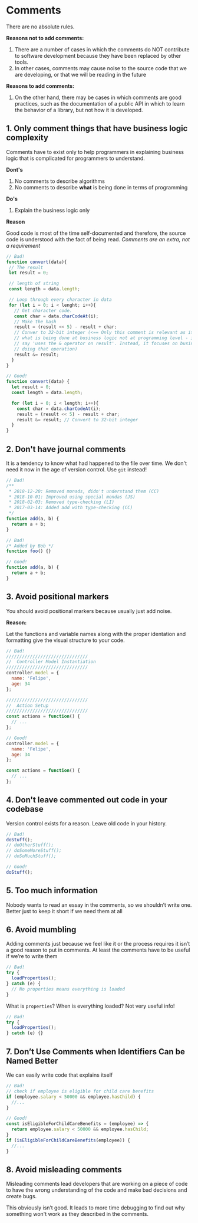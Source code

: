 # Comments

There are no absolute rules. 

**Reasons not to add comments:**

1. There are a number of cases in which the comments do NOT contribute to software development because they have been replaced by other tools. 
2. In other cases, comments may cause noise to the source code that we are developing, or that we will be reading in the future

**Reasons to add comments:**

1. On the other hand, there may be cases in which comments are good practices, such as the documentation of a public API in which to learn the behavior of a library, but not how it is developed.

## 1. Only comment things that have business logic complexity

Comments have to exist only to help programmers in explaining business logic that is complicated for programmers to understand. 

**Dont's**

1. No comments to describe algorithms
2. No comments to describe **what** is being done in terms of programming

**Do's**

1. Explain the business logic only

**Reason**

Good code is most of the time self-documented and therefore, the source code is understood with the fact of being read. _Comments are an extra, not a requirement_

```javascript
// Bad!
function convert(data){
 // The result
 let result = 0;

 // length of string
 const length = data.length;

 // Loop through every character in data
 for (let i = 0; i < lenght; i++){
   // Get character code.
   const char = data.charCodeAt(i);
   // Make the hash
   result = (result << 5) - result + char;
   // Conver to 32-bit integer (<== Only this comment is relevant as it describes
   // what is being done at business logic not at programming level - i.e it does not 
   // say 'uses the & operator on result'. Instead, it focuses on business concern of 
   // doing that operation)
   result &= result;
  }
}
```

```javascript
// Good!
function convert(data) {
  let result = 0;
  const length = data.length;

  for (let i = 0; i < length; i++){
    const char = data.charCodeAt(i);
    result = (result << 5) - result + char;
    result &= result; // Convert to 32-bit integer
  }
}
```

## 2. Don't have journal comments

It is a tendency to know what had happened to the file over time. We don't need it now in the age of version control. Use `git` instead!

```javascript
// Bad!
/**
 * 2018-12-20: Removed monads, didn't understand them (CC)
 * 2018-10-01: Improved using special mondas (JS)
 * 2018-02-03: Removed type-checking (LI)
 * 2017-03-14: Added add with type-checking (CC)
 */
function add(a, b) {
  return a + b;
}
```

```javascript
// Bad!
/* Added by Bob */
function foo() {}
```

```javascript
// Good!
function add(a, b) {
  return a + b;
}
```

 ## 3. Avoid positional markers

You should avoid positional markers because usually just add noise.

**Reason:**

Let the functions and variable names along with the proper identation and formatting give the visual structure to your code.

```javascript
// Bad!
///////////////////////////////
//  Controller Model Instantiation
///////////////////////////////
controller.model = {
  name: 'Felipe',
  age: 34
};

///////////////////////////////
//  Action Setup
///////////////////////////////
const actions = function() {
  // ...
};
```

```javascript
// Good!
controller.model = {
  name: 'Felipe',
  age: 34
};

const actions = function() {
  // ...
};
```

## 4. Don't leave commented out code in your codebase

Version control exists for a reason. Leave old code in your history.

```javascript
// Bad!
doStuff();
// doOtherStuff();
// doSomeMoreStuff();
// doSoMuchStuff();

// Good!
doStuff();
```

## 5. Too much information

Nobody wants to read an essay in the comments, so we shouldn’t write one. Better just to keep it short if we need them at all

## 6. Avoid mumbling

Adding comments just because we feel like it or the process requires it isn’t a good reason to put in comments. At least the comments have to be useful if we’re to write them

```javascript
// Bad!
try {
  loadProperties();
} catch (e) {
  // No properties means everything is loaded
}
```

What is `properties`? When is everything loaded? Not very useful info!

```javascript
// Bad!
try {
  loadProperties();
} catch (e) {}
```

## 7. Don’t Use Comments when Identifiers Can be Named Better

We can easily write code that explains itself

```javascript
// Bad!
// check if employee is eligible for child care benefits
if (employee.salary < 50000 && employee.hasChild) {
  //...
}

// Good!
const isEligibleForChildCareBenefits = (employee) => {
  return employee.salary < 50000 && employee.hasChild;
}
if (isEligibleForChildCareBenefits(employee)) {
  //...
}
```

## 8. Avoid misleading comments

Misleading comments lead developers that are working on a piece of code to have the wrong understanding of the code and make bad decisions and create bugs.

This obviously isn’t good. It leads to more time debugging to find out why something won't work as they described in the comments.
